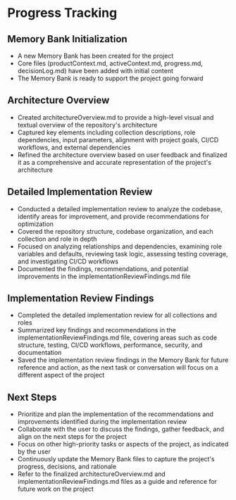 # Progress Tracking

## Memory Bank Initialization
- A new Memory Bank has been created for the project
- Core files (productContext.md, activeContext.md, progress.md, decisionLog.md) have been added with initial content
- The Memory Bank is ready to support the project going forward

## Architecture Overview
- Created architectureOverview.md to provide a high-level visual and textual overview of the repository's architecture
- Captured key elements including collection descriptions, role dependencies, input parameters, alignment with project goals, CI/CD workflows, and external dependencies
- Refined the architecture overview based on user feedback and finalized it as a comprehensive and accurate representation of the project's architecture

## Detailed Implementation Review
- Conducted a detailed implementation review to analyze the codebase, identify areas for improvement, and provide recommendations for optimization
- Covered the repository structure, codebase organization, and each collection and role in depth
- Focused on analyzing relationships and dependencies, examining role variables and defaults, reviewing task logic, assessing testing coverage, and investigating CI/CD workflows
- Documented the findings, recommendations, and potential improvements in the implementationReviewFindings.md file

## Implementation Review Findings
- Completed the detailed implementation review for all collections and roles
- Summarized key findings and recommendations in the implementationReviewFindings.md file, covering areas such as code structure, testing, CI/CD workflows, performance, security, and documentation
- Saved the implementation review findings in the Memory Bank for future reference and action, as the next task or conversation will focus on a different aspect of the project

## Next Steps
- Prioritize and plan the implementation of the recommendations and improvements identified during the implementation review
- Collaborate with the user to discuss the findings, gather feedback, and align on the next steps for the project
- Focus on other high-priority tasks or aspects of the project, as indicated by the user
- Continuously update the Memory Bank files to capture the project's progress, decisions, and rationale
- Refer to the finalized architectureOverview.md and implementationReviewFindings.md files as a guide and reference for future work on the project
